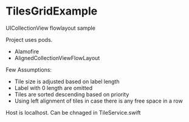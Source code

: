 # TilesGridExample
UICollectionView flowlayout sample


Project uses pods.
- Alamofire
- AlignedCollectionViewFlowLayout

Few Assumptions:
- Tile size is adjusted based on label length
- Label with 0 length are omitted
- Tiles are sorted descending based on priority
- Using left alignment of tiles in case there is any free space in a row

Host is localhost. Can be chnaged in TileService.swift
